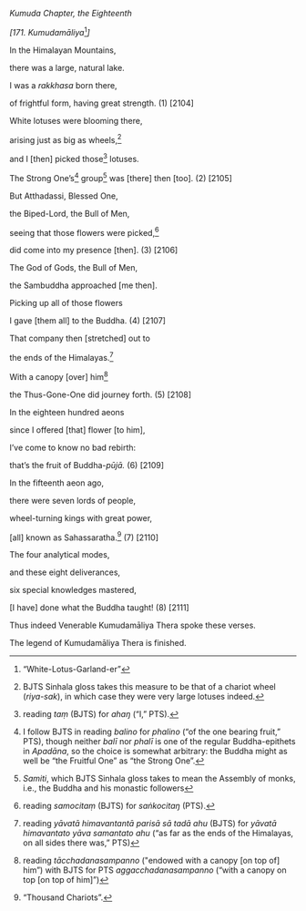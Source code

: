 *Kumuda Chapter, the Eighteenth*

*\[171. Kumudamāliya*[^1]*\]*

In the Himalayan Mountains,

there was a large, natural lake.

I was a *rakkhasa* born there,

of frightful form, having great strength. (1) \[2104\]

White lotuses were blooming there,

arising just as big as wheels,[^2]

and I \[then\] picked those[^3] lotuses.

The Strong One’s[^4] group[^5] was \[there\] then \[too\]. (2) \[2105\]

But Atthadassi, Blessed One,

the Biped-Lord, the Bull of Men,

seeing that those flowers were picked,[^6]

did come into my presence \[then\]. (3) \[2106\]

The God of Gods, the Bull of Men,

the Sambuddha approached \[me then\].

Picking up all of those flowers

I gave \[them all\] to the Buddha. (4) \[2107\]

That company then \[stretched\] out to

the ends of the Himalayas.[^7]

With a canopy \[over\] him[^8]

the Thus-Gone-One did journey forth. (5) \[2108\]

In the eighteen hundred aeons

since I offered \[that\] flower \[to him\],

I’ve come to know no bad rebirth:

that’s the fruit of Buddha-*pūjā.* (6) \[2109\]

In the fifteenth aeon ago,

there were seven lords of people,

wheel-turning kings with great power,

\[all\] known as Sahassaratha.[^9] (7) \[2110\]

The four analytical modes,

and these eight deliverances,

six special knowledges mastered,

\[I have\] done what the Buddha taught! (8) \[2111\]

Thus indeed Venerable Kumudamāliya Thera spoke these verses.

The legend of Kumudamāliya Thera is finished.

[^1]: “White-Lotus-Garland-er”

[^2]: BJTS Sinhala gloss takes this measure to be that of a chariot
    wheel (*riya-sak*), in which case they were very large lotuses
    indeed.

[^3]: reading *taṃ* (BJTS) for *ahaŋ* (“I,” PTS).

[^4]: I follow BJTS in reading *balino* for *phalino* (“of the one
    bearing fruit,” PTS), though neither *balī* nor *phalī* is one of
    the regular Buddha-epithets in *Apadāna*, so the choice is somewhat
    arbitrary: the Buddha might as well be “the Fruitful One” as “the
    Strong One”.

[^5]: *Samiti*, which BJTS Sinhala gloss takes to mean the Assembly of
    monks, i.e., the Buddha and his monastic followers

[^6]: reading *samocitaṃ* (BJTS) for *saṅkocitaŋ* (PTS).

[^7]: reading *yāvatā himavantantā parisā sā tadā ahu* (BJTS) for
    *yāvatā himavantato yāva samantato ahu* (“as far as the ends of the
    Himalayas, on all sides there was,” PTS)

[^8]: reading *tācchadanasampanno* ("endowed with a canopy \[on top of\]
    him”) with BJTS for PTS *aggacchadanasampanno* (“with a canopy on
    top \[on top of him\]”)

[^9]: “Thousand Chariots”.
